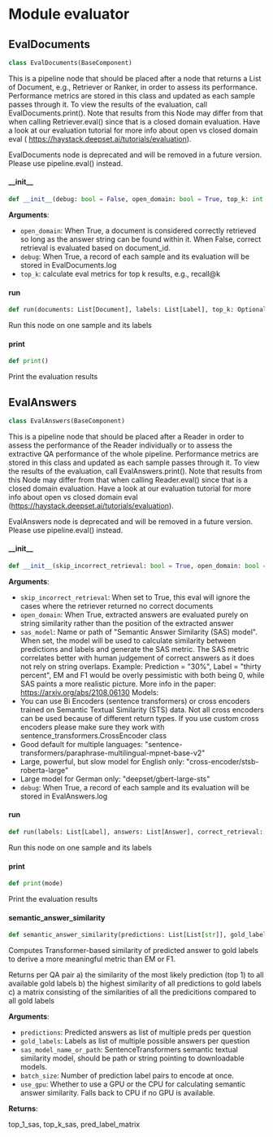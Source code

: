 <a id="evaluator"></a>

# Module evaluator

<a id="evaluator.EvalDocuments"></a>

## EvalDocuments

```python
class EvalDocuments(BaseComponent)
```

This is a pipeline node that should be placed after a node that returns a List of Document, e.g., Retriever or
Ranker, in order to assess its performance. Performance metrics are stored in this class and updated as each
sample passes through it. To view the results of the evaluation, call EvalDocuments.print(). Note that results
from this Node may differ from that when calling Retriever.eval() since that is a closed domain evaluation. Have
a look at our evaluation tutorial for more info about open vs closed domain eval (
https://haystack.deepset.ai/tutorials/evaluation).

EvalDocuments node is deprecated and will be removed in a future version.
Please use pipeline.eval() instead.

<a id="evaluator.EvalDocuments.__init__"></a>

#### \_\_init\_\_

```python
def __init__(debug: bool = False, open_domain: bool = True, top_k: int = 10)
```

**Arguments**:

- `open_domain`: When True, a document is considered correctly retrieved so long as the answer string can be found within it.
When False, correct retrieval is evaluated based on document_id.
- `debug`: When True, a record of each sample and its evaluation will be stored in EvalDocuments.log
- `top_k`: calculate eval metrics for top k results, e.g., recall@k

<a id="evaluator.EvalDocuments.run"></a>

#### run

```python
def run(documents: List[Document], labels: List[Label], top_k: Optional[int] = None)
```

Run this node on one sample and its labels

<a id="evaluator.EvalDocuments.print"></a>

#### print

```python
def print()
```

Print the evaluation results

<a id="evaluator.EvalAnswers"></a>

## EvalAnswers

```python
class EvalAnswers(BaseComponent)
```

This is a pipeline node that should be placed after a Reader in order to assess the performance of the Reader
individually or to assess the extractive QA performance of the whole pipeline. Performance metrics are stored in
this class and updated as each sample passes through it. To view the results of the evaluation, call EvalAnswers.print().
Note that results from this Node may differ from that when calling Reader.eval()
since that is a closed domain evaluation. Have a look at our evaluation tutorial for more info about
open vs closed domain eval (https://haystack.deepset.ai/tutorials/evaluation).

EvalAnswers node is deprecated and will be removed in a future version.
Please use pipeline.eval() instead.

<a id="evaluator.EvalAnswers.__init__"></a>

#### \_\_init\_\_

```python
def __init__(skip_incorrect_retrieval: bool = True, open_domain: bool = True, sas_model: str = None, debug: bool = False)
```

**Arguments**:

- `skip_incorrect_retrieval`: When set to True, this eval will ignore the cases where the retriever returned no correct documents
- `open_domain`: When True, extracted answers are evaluated purely on string similarity rather than the position of the extracted answer
- `sas_model`: Name or path of "Semantic Answer Similarity (SAS) model". When set, the model will be used to calculate similarity between predictions and labels and generate the SAS metric.
The SAS metric correlates better with human judgement of correct answers as it does not rely on string overlaps.
Example: Prediction = "30%", Label = "thirty percent", EM and F1 would be overly pessimistic with both being 0, while SAS paints a more realistic picture.
More info in the paper: https://arxiv.org/abs/2108.06130
Models:
- You can use Bi Encoders (sentence transformers) or cross encoders trained on Semantic Textual Similarity (STS) data.
  Not all cross encoders can be used because of different return types.
  If you use custom cross encoders please make sure they work with sentence_transformers.CrossEncoder class
- Good default for multiple languages: "sentence-transformers/paraphrase-multilingual-mpnet-base-v2"
- Large, powerful, but slow model for English only: "cross-encoder/stsb-roberta-large"
- Large model for German only: "deepset/gbert-large-sts"
- `debug`: When True, a record of each sample and its evaluation will be stored in EvalAnswers.log

<a id="evaluator.EvalAnswers.run"></a>

#### run

```python
def run(labels: List[Label], answers: List[Answer], correct_retrieval: bool)
```

Run this node on one sample and its labels

<a id="evaluator.EvalAnswers.print"></a>

#### print

```python
def print(mode)
```

Print the evaluation results

<a id="evaluator.semantic_answer_similarity"></a>

#### semantic\_answer\_similarity

```python
def semantic_answer_similarity(predictions: List[List[str]], gold_labels: List[List[str]], sas_model_name_or_path: str = "sentence-transformers/paraphrase-multilingual-mpnet-base-v2", batch_size: int = 32, use_gpu: bool = True) -> Tuple[List[float], List[float], List[List[float]]]
```

Computes Transformer-based similarity of predicted answer to gold labels to derive a more meaningful metric than EM or F1.

Returns per QA pair a) the similarity of the most likely prediction (top 1) to all available gold labels
                    b) the highest similarity of all predictions to gold labels
                    c) a matrix consisting of the similarities of all the predicitions compared to all gold labels

**Arguments**:

- `predictions`: Predicted answers as list of multiple preds per question
- `gold_labels`: Labels as list of multiple possible answers per question
- `sas_model_name_or_path`: SentenceTransformers semantic textual similarity model, should be path or string
pointing to downloadable models.
- `batch_size`: Number of prediction label pairs to encode at once.
- `use_gpu`: Whether to use a GPU or the CPU for calculating semantic answer similarity.
Falls back to CPU if no GPU is available.

**Returns**:

top_1_sas, top_k_sas, pred_label_matrix

